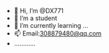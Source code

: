 - 👋 Hi, I’m @DX771
- 👀 I’m a student
- 🌱 I’m currently learning ...
- 📫 Email:308879480@qq.com
- …………
  



